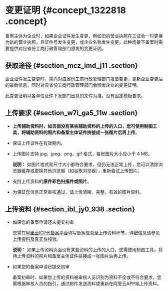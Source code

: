 # 变更证明 {#concept_1322818 .concept}

备案主体为企业时，如果企业证件发生变更，例如旧的营业执照在三证合一时更换为新的营业执照，且证件号发生变更，或企业名称发生变更，此种场景下备案时需要提供对应省份工商行政管理部门颁发的变更证明。

## 获取途径 {#section_mcz_imd_j11 .section}

企业证件发生变更时，需向对应省份工商行政管理部门报备变更，更新企业变更后的最新信息，同时对应省份工商行政管理部门会颁发企业的变更证明。

此变更证明以各单位证件下发部门出具的文件为准，没有固定模板要求。

## 上传要求 {#section_w7i_ga5_11w .section}

-   **上传辅助资料时，如页面没有某些辅助资料的上传的入口，您可使用制图工具，将辅助资料的照片和备案主体证件拼接成一张图片后再上传**。

-   保证上传证件在有效期内。
-   上传图片支持 jpg、jpeg、png、gif 格式，每张图片大小应小于 4 MB。

    **说明：** 如图片格式和尺寸大小都符合要求，但仍无法正常上传，您可以清除浏览器缓存或更换其他浏览器（如谷歌浏览器），重新尝试上传图片。

-   支持上传资料的**原件彩色扫描件或照片**。
-   为保证您信息正常审核通过，请上传清晰、完整、有效的图片资料。

## 上传资料 {#section_ibl_jy0_938 .section}

-   如果您的备案申请还未提交初审

    您需在[阿里云ICP代备案平台](https://beian.aliyun.com/order/index.htm)填写备案信息至上传资料环节，详细信息请参见[上传资料及真实性核验](../cn.zh-CN/ICP备案流程（PC端）/上传资料及真实性核验.md#)。

    **说明：** 如果上传资料页面没有某些资料的上传的入口，您需使用制图工具，将待上传资料的照片和备案主体证件拼接成一张图片后再上传。

-   如果您的备案申请已提交初审

    备案初审时，如果您上传的资料被审核人员识别为资料不全或不符合要求，您需根据审核人员的指引，通过邮件发送资料或重新在阿里云APP端上传资料。


